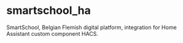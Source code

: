 # smartschool_ha
SmartSchool, Belgian Flemish digital platform, integration for Home Assistant custom component HACS.
